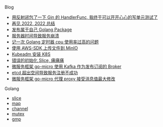 Blog
* [用反射闭包了一下 Gin 的 HandlerFunc, 我终于可以开开心心的写单元测试了](blog/golang/gin_handlefunc.md)
* [再见 2022, 2022 总结](blog/summary_by_2022.md)
* [发布属于自己 Golang Package ](blog/golang/发布自己go包.md)
* [服务器时间导致服务崩溃](blog/bug_for_the_server_date.md)
* [记一次 Golang 定时器 cpu 使用率过高的问题](blog/golang/golang_time_cpu.md)
* [使用 AWS-SDK 上传文件到 MinIO ](blog/golang/aws-s3-oss-go.md)
* [ Kubeadm 安装 K8S ](K8S/install.md)
* [错误的初始化 Slice, 痛痛痛](blog/golang/error_init_slice.md)
* [微服务框架 go-micro 使用 Kafka 作为发布订阅的 Broker ](blog/golang/go_micro_use_kafka.md) 
* [etcd 超出空间导致服务注册不成功](blog/golang/etcd_space_exceeded.md) 
* [微服务框架 go-micro 代理 proxy 接受消息值最大修改](blog/golang/go_micro_MaxCallRecvMsgSize.md) 

Golang
* [slice](golang/slice.md) 
* [map](golang/map.md) 
* [channel](golang/channel.md) 
* [mutex](golang/mutex.md) 
* [gmp](golang/gmp.md) 
